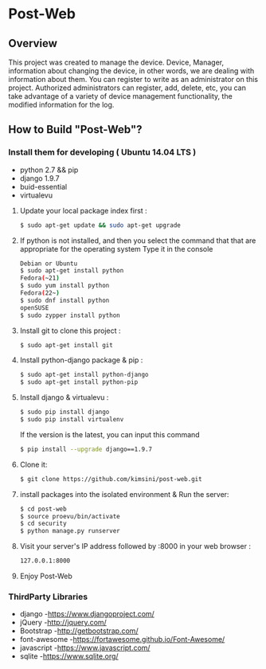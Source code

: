 # Post-Web

## Overview
This project was created to manage the device.
Device, Manager, information about changing the device, in other words, we are dealing with information about them.
You can register to write as an administrator on this project.
Authorized administrators can register, add, delete, etc, you can take advantage of a variety of device management functionality, the modified information for the log.

## How to Build "Post-Web"?
### Install them for developing ( Ubuntu 14.04 LTS )
* python 2.7 && pip
* django 1.9.7
* buid-essential
* virtualevu

1.  Update your local package index first :

    ```bash
    $ sudo apt-get update && sudo apt-get upgrade
    ```
1. If python is not installed, and then you select the command that that are appropriate for the operating system
   Type it in the console

    ```bash
    Debian or Ubuntu
    $ sudo apt-get install python
    Fedora(~21)
    $ sudo yum install python
    Fedora(22~)
    $ sudo dnf install python
    openSUSE
    $ sudo zypper install python
    ```
2.  Install git to clone this project :

    ```bash
    $ sudo apt-get install git
    ```
3.  Install python-django package & pip :

    ```bash
    $ sudo apt-get install python-django
    $ sudo apt-get install python-pip
    ```
    
4.  Install django & virtualevu :

    ```bash
    $ sudo pip install django
    $ sudo pip install virtualenv
    ```
      If the version is the latest, you can input this command
       ```bash
    $ pip install --upgrade django==1.9.7
       ```
       
5. Clone it:
    ```bash
    $ git clone https://github.com/kimsini/post-web.git
    ```    
    
6. install packages into the isolated environment & Run the server:
    ```bash
    $ cd post-web
    $ source proevu/bin/activate
    $ cd security
    $ python manage.py runserver
   
    ```
    
7. Visit your server's IP address followed by :8000 in your web browser :
    ```bash
    127.0.0.1:8000
    ```
    
8. Enjoy Post-Web

### ThirdParty Libraries
* django -https://www.djangoproject.com/
* jQuery -http://jquery.com/
* Bootstrap -http://getbootstrap.com/
* font-awesome -https://fortawesome.github.io/Font-Awesome/
* javascript -https://www.javascript.com/
* sqlite -https://www.sqlite.org/
